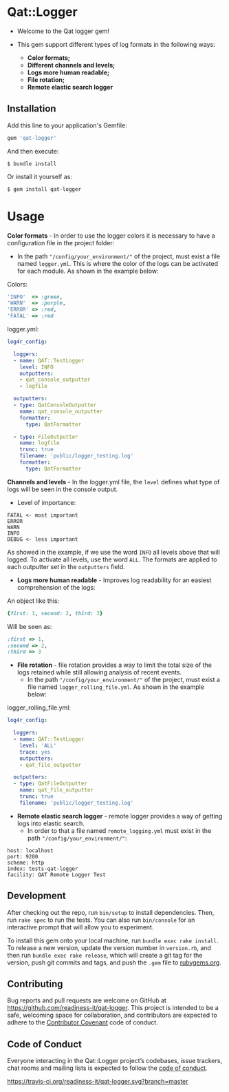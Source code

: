 # Qat::Logger

- Welcome to the Qat logger gem!

- This gem support different types of log formats in the following ways:
  - **Color formats;**
  - **Different channels and levels;**
  - **Logs more human readable;**
  - **File rotation;**
  - **Remote elastic search logger**

## Installation

Add this line to your application's Gemfile:
```ruby
gem 'qat-logger'
```
And then execute:
 
    $ bundle install
 
Or install it yourself as:
 
    $ gem install qat-logger
 
 # Usage
**Color formats** - In order to use the logger colors it is necessary to have a configuration file in the project folder:
 
   - In the path ```"/config/your_environment/"``` of the project, must exist a file named ```logger.yml```. 
This is  where the color of the logs can be activated for each module. As shown in the example below:

Colors:
```ruby
'INFO'  => :green,
'WARN'  => :purple,
'ERROR' => :red,
'FATAL' => :red
```
logger.yml:
```yaml
log4r_config:

  loggers:
  - name: QAT::TestLogger
    level: INFO
    outputters:
    - qat_console_outputter
    - logfile

  outputters:
  - type: QatConsoleOutputter
    name: qat_console_outputter
    formatter:
      type: QatFormatter

  - type: FileOutputter
    name: logfile
    trunc: true
    filename: 'public/logger_testing.log'
    formatter:
      type: QatFormatter

```
**Channels and levels** - In the logger.yml file, the ```level``` defines what type of logs will be seen in the console output. 
   - Level of importance:
 ```text
 FATAL <- most important
 ERROR
 WARN
 INFO
 DEBUG <- less important
```
   
  As showed in the example, if we use the word ```INFO``` all levels above that will logged.
  To activate all levels, use the word ```ALL```.
  The formats are applied to each outputter set in the ```outputters``` field.

- **Logs more human readable** - Improves log readability for an easiest comprehension of the logs:

An object like this:
```ruby
{first: 1, second: 2, third: 3}
```

Will be seen as: 
```ruby
:first => 1,
:second => 2,
:third => 3
```

- **File rotation** - file rotation provides a way to limit the total size of the logs retained while still allowing analysis of recent events.
  - In the path ```"/config/your_environment/"``` of the project, must exist a file named ```logger_rolling_file.yml```. 
  As shown in the example below:
  
logger_rolling_file.yml:
```yaml
log4r_config:

  loggers:
  - name: QAT::TestLogger
    level: 'ALL'
    trace: yes
    outputters:
    - qat_file_outputter

  outputters:
  - type: QatFileOutputter
    name: qat_file_outputter
    trunc: true
    filename: 'public/logger_testing.log'
``` 
- **Remote elastic search logger** - remote logger provides a way of getting logs into elastic search.
    - In order to that a file named ```remote_logging.yml``` must exist in the path ```"/config/your_environment/"```:
```
host: localhost
port: 9200
scheme: http
index: tests-qat-logger
facility: QAT Remote Logger Test
```
## Development

After checking out the repo, run `bin/setup` to install dependencies. Then, run `rake spec` to run the tests. You can also run `bin/console` for an interactive prompt that will allow you to experiment.

To install this gem onto your local machine, run `bundle exec rake install`. To release a new version, update the version number in `version.rb`, and then run `bundle exec rake release`, which will create a git tag for the version, push git commits and tags, and push the `.gem` file to [rubygems.org](https://rubygems.org).

## Contributing

Bug reports and pull requests are welcome on GitHub at https://github.com/readiness-it/qat-logger. This project is intended to be a safe, welcoming space for collaboration, and contributors are expected to adhere to the [Contributor Covenant](http://contributor-covenant.org) code of conduct.

## Code of Conduct

Everyone interacting in the Qat::Logger project’s codebases, issue trackers, chat rooms and mailing lists is expected to follow the [code of conduct](https://github.com/qa-toolkit/qat-logger/blob/master/CODE_OF_CONDUCT.md).


https://travis-ci.org/readiness-it/qat-logger.svg?branch=master